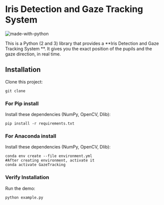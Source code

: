 # Iris Detection and Gaze Tracking System 

![made-with-python](https://img.shields.io/badge/Made%20with-Python-1f425f.svg)

This is a Python (2 and 3) library that provides a **Iris Detection and Gaze Tracking System **. It gives you the exact position of the pupils and the gaze direction, in real time.


## Installation

Clone this project:

```shell
git clone 
```

### For Pip install
Install these dependencies (NumPy, OpenCV, Dlib):

```shell
pip install -r requirements.txt
```


### For Anaconda install
Install these dependencies (NumPy, OpenCV, Dlib):

```shell
conda env create --file environment.yml
#After creating environment, activate it
conda activate GazeTracking
```


### Verify Installation

Run the demo:

```shell
python example.py
```



